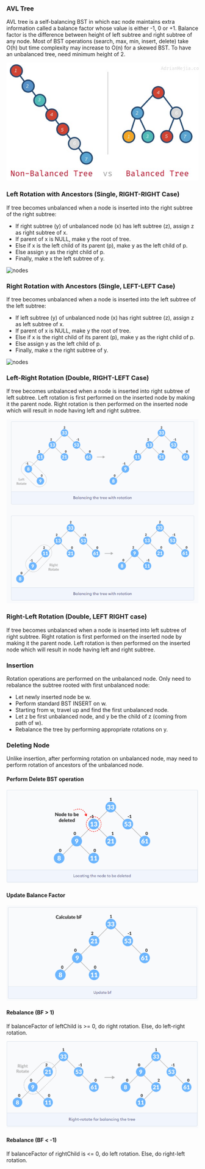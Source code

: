 ### AVL Tree

AVL tree is a self-balancing BST in which eac node maintains extra information called a balance factor whose value is either -1, 0 or +1. Balance factor is the difference between height of left subtree and right subtree of any node. Most of BST operations (search, max, min, insert, delete) take O(h) but time complexity may increase to O(n) for a skewed BST. To have an unbalanced tree, need minimum height of 2.

![nodes](../../images/balanced-trees.PNG)

### Left Rotation with Ancestors (Single, RIGHT-RIGHT Case)

If tree becomes unbalanced when a node is inserted into the right subtree of the right subtree:

- If right subtree (y) of unbalanced node (x) has left subtree (z), assign z as right subtree of x.  
- If parent of x is NULL, make y the root of tree.
- Else if x is the left child of its parent (p), make y as the left child of p.
- Else assign y as the right child of p.
- Finally, make x the left subtree of y.

![nodes](../../images/AVL-left-rotation-with-ancestors.PNG)

### Right Rotation with Ancestors (Single, LEFT-LEFT Case)

If tree becomes unbalanced when a node is inserted into the left subtree of the left subtree:

- If left subtree (y) of unbalanced node (x) has right subtree (z), assign z as left subtree of x.  
- If parent of x is NULL, make y the root of tree.
- Else if x is the right child of its parent (p), make y as the right child of p.
- Else assign y as the left child of p.
- Finally, make x the right subtree of y.

![nodes](../../images/AVL-right-rotation-with-ancestors.PNG)

### Left-Right Rotation (Double, RIGHT-LEFT Case)

If tree becomes unbalanced when a node is inserted into right subtree of left subtree. Left rotation is first performed on the inserted node by making it the parent node. Right rotation is then performed on the inserted node which will result in node having left and right subtree.

![nodes](../../images/AVL-left-right-rotation.PNG)

### Right-Left Rotation (Double, LEFT RIGHT case)

If tree becomes unbalanced when a node is inserted into left subtree of right subtree. Right rotation is first performed on the inserted node by making it the parent node. Left rotation is then performed on the inserted node which will result in node having left and right subtree.

### Insertion

 Rotation operations are performed on the unbalanced node. Only need to rebalance the subtree rooted with first unbalanced node:
- Let newly inserted node be w.
- Perform standard BST INSERT on w.
- Starting from w, travel up and find the first unbalanced node.
- Let z be first unbalanced node, and y be the child of z (coming from path of w).
- Rebalance the tree by performing appropriate rotations on y. 

### Deleting Node

Unlike insertion, after performing rotation on unbalanced node, may need to perform rotation of ancestors of the unbalanced node. 

#### Perform Delete BST operation

![nodes](../../images/AVL-delete-BST.PNG)

#### Update Balance Factor

![nodes](../../images/AVL-delete-update-bf.PNG)

#### Rebalance (BF > 1)

If balanceFactor of leftChild is >= 0, do right rotation. Else, do left-right rotation.

![nodes](../../images/AVL-delete-rebalance.PNG)

#### Rebalance (BF < -1)

If balanceFactor of rightChild is <= 0, do left rotation. Else, do right-left rotation.
